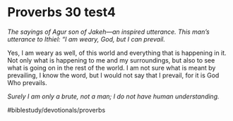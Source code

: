 # Proverbs 30 test4
*The sayings of Agur son of Jakeh—an inspired utterance. This manʼs utterance to Ithiel: “I am weary, God, but I can prevail.* 

Yes, I am weary as well, of this world and everything that is happening in it. Not only what is happening to me and my surroundings, but also to see what is going on in the rest of the world.
I am not sure what is meant by prevailing, I know the word, but I would not say that I prevail, for it is God Who prevails.

*Surely I am only a brute, not a man; I do not have human understanding.* 

#biblestudy/devotionals/proverbs